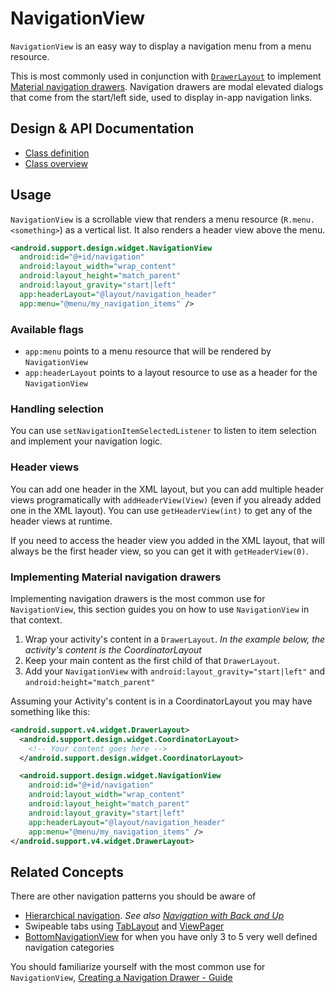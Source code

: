 <!--docs:
title: "Navigation Views"
layout: detail
section: components
excerpt: "NavigationView is an easy way to display a navigation menu from a menu resource."
iconId: side_navigation
path: /catalog/navigation-view/
-->

# NavigationView

`NavigationView` is an easy way to display a navigation menu from a menu
resource.

This is most commonly used in conjunction with
[`DrawerLayout`](https://developer.android.com/reference/android/support/v4/widget/DrawerLayout.html)
to implement [Material navigation
drawers](https://material.io/guidelines/patterns/navigation-drawer.html#).
Navigation drawers are modal elevated dialogs that come from the start/left
side, used to display in-app navigation links.

## Design & API Documentation

-   [Class
    definition](https://github.com/material-components/material-components-android/tree/master/lib/src/android/support/design/widget/NavigationView.java)
    <!--{: .icon-list-item.icon-list-item--spec }-->
    <!-- Styles for list items requiring icons instead of standard bullets. -->
-   [Class
    overview](https://developer.android.com/reference/android/support/design/widget/NavigationView.html)
    <!--{: .icon-list-item.icon-list-item--spec }-->
<!--{: .icon-list }--> <!-- Style for a list that requires icons instead of standard bullets. -->

## Usage

`NavigationView` is a scrollable view that renders a menu resource
(`R.menu.<something>`) as a vertical list. It also renders a header view above
the menu.

```xml
<android.support.design.widget.NavigationView
  android:id="@+id/navigation"
  android:layout_width="wrap_content"
  android:layout_height="match_parent"
  android:layout_gravity="start|left"
  app:headerLayout="@layout/navigation_header"
  app:menu="@menu/my_navigation_items" />
```

### Available flags

*   `app:menu` points to a menu resource that will be rendered by
    `NavigationView`
*   `app:headerLayout` points to a layout resource to use as a header for the
    `NavigationView`

### Handling selection

You can use `setNavigationItemSelectedListener` to listen to item selection and
implement your navigation logic.

### Header views

You can add one header in the XML layout, but you can add multiple header views
programatically with `addHeaderView(View)` (even if you already added one in the
XML layout). You can use `getHeaderView(int)` to get any of the header views at
runtime.

If you need to access the header view you added in the XML layout, that will
always be the first header view, so you can get it with `getHeaderView(0)`.

### Implementing Material navigation drawers

Implementing navigation drawers is the most common use for `NavigationView`,
this section guides you on how to use `NavigationView` in that context.

1.  Wrap your activity's content in a `DrawerLayout`. *In the example below, the
activity's content is the CoordinatorLayout*
2.  Keep your main content as the first child of that `DrawerLayout`.
3.  Add your `NavigationView` with `android:layout_gravity="start|left"` and
    `android:height="match_parent"`

Assuming your Activity's content is in a CoordinatorLayout you may have something like
this:

```xml
<android.support.v4.widget.DrawerLayout>
  <android.support.design.widget.CoordinatorLayout>
    <!-- Your content goes here -->
  </android.support.design.widget.CoordinatorLayout>

  <android.support.design.widget.NavigationView
    android:id="@+id/navigation"
    android:layout_width="wrap_content"
    android:layout_height="match_parent"
    android:layout_gravity="start|left"
    app:headerLayout="@layout/navigation_header"
    app:menu="@menu/my_navigation_items" />
</android.support.v4.widget.DrawerLayout>
```

## Related Concepts

There are other navigation patterns you should be aware of

-   [Hierarchical
    navigation](https://developer.android.com/training/implementing-navigation/index.html).
    *See also [Navigation with Back and
    Up](https://developer.android.com/design/patterns/navigation.html)*
-   Swipeable tabs using
    [TabLayout](/material-components/material-components-android/blob/master/docs/components/TabLayout.md)
    and
    [ViewPager](https://developer.android.com/reference/android/support/v4/view/ViewPager.html)
-   [BottomNavigationView](/material-components/material-components-android/blob/master/docs/components/BottomNavigationView.md)
    for when you have only 3 to 5 very well defined navigation categories

You should familiarize yourself with the most common use for `NavigationView`,
[Creating a Navigation Drawer -
Guide](https://developer.android.com/training/implementing-navigation/nav-drawer.html)
